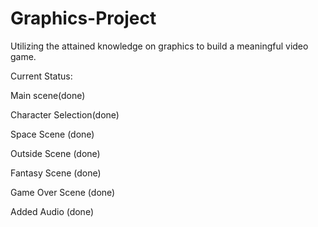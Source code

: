 # Graphics-Project
Utilizing the attained knowledge on graphics to build a meaningful video game.

Current Status:

Main scene(done)

Character Selection(done)

Space Scene (done)

Outside Scene (done)

Fantasy Scene (done)

Game Over Scene (done)

Added Audio (done)

